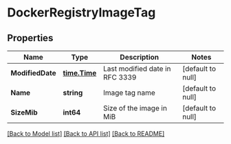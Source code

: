 # DockerRegistryImageTag

## Properties
Name | Type | Description | Notes
------------ | ------------- | ------------- | -------------
**ModifiedDate** | [**time.Time**](time.Time.md) | Last modified date in RFC 3339 | [default to null]
**Name** | **string** | Image tag name | [default to null]
**SizeMib** | **int64** | Size of the image in MiB | [default to null]

[[Back to Model list]](../README.md#documentation-for-models) [[Back to API list]](../README.md#documentation-for-api-endpoints) [[Back to README]](../README.md)


